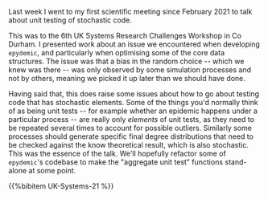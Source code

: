 <!--
.. title: Talk at UK Systems on unit testing stochastic code
.. slug: talk-at-uk-systems-on-unit-testing-stochastic-code
.. date: 2021-12-06 16:49:30 UTC
.. tags: news,talk,unit testing,epydemic,python
.. category:
.. link:
.. description:
.. type: text
-->

Last week I went to my first scientific meeting since February 2021 to
talk about unit testing of stochastic code.

<!-- TEASER_END -->

This was to the 6th UK Systems Research Challenges Workshop in Co
Durham. I presented work about an issue we encountered when developing
``epydemic``, and particularly when optimising some of the core data
structures. The issue was that a bias in the random choice -- which we
knew was there -- was only observed by some simulation processes and
not by others, meaning we picked it up later than we should have
done.

Having said that, this does raise some issues about how to go about
testing code that has stochastic elements. Some of the things you'd
normally think of as being unit tests -- for example whether an
epidemic happens under a particular process -- are really only
*elements* of unit tests, as they need to be repeated several times to
account for possible outliers. Similarly some processes should
generate specific final degree distributions that need to be checked
against the know theoretical result, which is also stochastic. This
was the essence of the talk. We'll hopefully refactor some of
``epydemic``'s codebase to make the "aggregate unit test" functions
stand-alone at some point.

{{%bibitem UK-Systems-21 %}}
